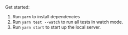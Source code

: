 Get started:

1. Run `yarn` to install dependencies
2. Run `yarn test --watch` to run all tests in watch mode.
3. Run `yarn start` to start up the local server.
